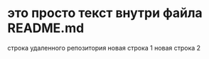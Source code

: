 # это просто текст внутри файла README.md
строка удаленного репозитория
новая строка 1
новая строка 2
